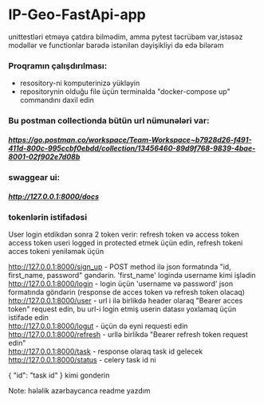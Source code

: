 # IP-Geo-FastApi-app

unittestləri etməyə çatdıra bilmədim, amma pytest təcrübəm var,istəsəz modəllər ve functionlar barədə istənilən dəyişikliyi də edə bilərəm

### Proqramın çalışdırılması:
 - resository-ni komputerinizə yükləyin
 - repositorynin olduğu file üçün terminalda "docker-compose up" commandını daxil edin 



### Bu postman collectionda bütün url nümunələri var:
##### https://go.postman.co/workspace/Team-Workspace~b7928d26-f491-411d-800c-995ccbf0ebdd/collection/13456460-89d9f768-9839-4bae-8001-02f902e7d08b


### swaggear ui:
##### http://127.0.0.1:8000/docs



### tokenlərin istifadəsi

User login etdikdən sonra 2 token verir: refresh token və access token
access token useri logged in protected etmek üçün edin, refresh tokeni acces tokeni yeniləmək üçün


http://127.0.0.1:8000/sign_up   -  POST method ilə  json formatında  "id, first_name, password" gəndərin. 'first_name' logində username kimi işlədin<br />
http://127.0.0.1:8000/login     -  login üçün 'username və password'  json formatında göndərin  (response de acces token və refresh token olacaq)<br />
http://127.0.0.1:8000/user      -  url i ilə birlikdə header olaraq "Bearer acces token" request edin, bu url-i login etmiş userin datasıı yoxlamaq üçün
istifade edin <br />
http://127.0.0.1:8000/logut     -  üçün də eyni requesti edin <br />
http://127.0.0.1:8000/refresh   -  urllə birlikdə "Bearer refresh token request edin" <br />
http://127.0.0.1:8000/task      -  response olaraq task id gelecek <br />
http://127.0.0.1:8000/status    -  celery task id ni  <br />

{
    "id": "task id"
}
kimi gonderin

Note: hələlik azərbaycanca readme yazdım
